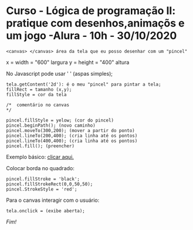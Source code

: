 
# Curso - Lógica de programação II: pratique com desenhos,animaçõs e um jogo -Alura - 10h - 30/10/2020
  

    <canvas> </canvas> área da tela que eu posso desenhar com um "pincel"
   
   x = width = "600" largura
   y = height = "400" altura
   
No Javascript pode usar ' ' (aspas simples);

    tela.getContent('2d'): é o meu "pincel" para pintar a tela;
    fillRect = tamanho (x,y);
    fillStyle = cor da tela

    /*  comentário no canvas
    */
    
    pincel.fillStyle = yelow; (cor do pincel)
    pincel.beginPath(); (novo caminho)
    pincel.moveTo(300,200); (mover a partir do ponto)
    pincel.lineTo(200,400); (cria linha até os pontos)
    pincel.lineTo(400,400); (cria linha até os pontos)
    pincel.fill(); (preencher)

Exemplo básico: [clicar aqui.](https://developer.mozilla.org/pt-BR/docs/Web/API/Canvas_API)

Colocar borda no quadrado:

    pincel.fillStroke = 'black';
    pincel.fillStrokeRect(0,0,50,50);
    pincel.StrokeStyle = 'red';

Para o canvas interagir com o usuário:

    tela.onclick = (exibe aberta);
   *Fim!*
